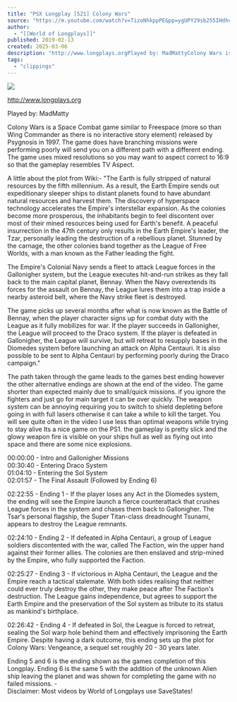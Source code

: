 ```yaml
---
title: "PSX Longplay [521] Colony Wars"
source: "https://m.youtube.com/watch?v=TizoNhkppPE&pp=ygUPY29sb255IHdhcnMgcHMx"
author:
  - "[[World of Longplays]]"
published: 2019-02-13
created: 2025-03-06
description: "http://www.longplays.orgPlayed by: MadMattyColony Wars is a Space Combat game similar to Freespace (more so than Wing Commander as there is no interactive story element) released by Psygnosis in 1"
tags:
  - "clippings"
---
```

![](https://www.youtube.com/watch?v=TizoNhkppPE)  

http://www.longplays.org  
  
Played by: MadMatty  
  
Colony Wars is a Space Combat game similar to Freespace (more so than Wing Commander as there is no interactive story element) released by Psygnosis in 1997. The game does have branching missions were performing poorly will send you on a different path with a different ending. The game uses mixed resolutions so you may want to aspect correct to 16:9 so that the gameplay resembles TV Aspect.  
  
A little about the plot from Wiki:- "The Earth is fully stripped of natural resources by the fifth millennium. As a result, the Earth Empire sends out expeditionary sleeper ships to distant planets found to have abundant natural resources and harvest them. The discovery of hyperspace technology accelerates the Empire's interstellar expansion. As the colonies become more prosperous, the inhabitants begin to feel discontent over most of their mined resources being used for Earth's benefit. A peaceful insurrection in the 47th century only results in the Earth Empire's leader, the Tzar, personally leading the destruction of a rebellious planet. Stunned by the carnage, the other colonies band together as the League of Free Worlds, with a man known as the Father leading the fight.  
  
The Empire's Colonial Navy sends a fleet to attack League forces in the Gallonigher system, but the League executes hit-and-run strikes as they fall back to the main capital planet, Bennay. When the Navy overextends its forces for the assault on Bennay, the League lures them into a trap inside a nearby asteroid belt, where the Navy strike fleet is destroyed.  
  
The game picks up several months after what is now known as the Battle of Bennay, when the player character signs up for combat duty with the League as it fully mobilizes for war. If the player succeeds in Gallonigher, the League will proceed to the Draco system. If the player is defeated in Gallonigher, the League will survive, but will retreat to resupply bases in the Diomedes system before launching an attack on Alpha Centauri. It is also possible to be sent to Alpha Centauri by performing poorly during the Draco campaign."  
  
The path taken through the game leads to the games best ending however the other alternative endings are shown at the end of the video. The game shorter than expected mainly due to small/quick missions. if you ignore the fighters and just go for main target it can be over quickly. The weapon system can be annoying requiring you to switch to shield depleting before going in with full lasers otherwise it can take a while to kill the target. You will see quite often in the video I use less than optimal weapons while trying to stay alive Its a nice game on the PS1. the gameplay is pretty slick and the glowy weapon fire is visible on your ships hull as well as flying out into space and there are some nice explosions.  
  
00:00:00 - Intro and Gallonigher Missions  
00:30:40 - Entering Draco System  
01:04:10 - Entering the Sol System  
02:01:57 - The Final Assault (Followed by Ending 6)  
  
02:22:55 - Ending 1 - If the player loses any Act in the Diomedes system, the ending will see the Empire launch a fierce counterattack that crushes League forces in the system and chases them back to Gallonigher. The Tsar's personal flagship, the Super Titan-class dreadnought Tsunami, appears to destroy the League remnants.  
  
02:24:10 - Ending 2 - If defeated in Alpha Centauri, a group of League soldiers discontented with the war, called The Faction, win the upper hand against their former allies. The colonies are then enslaved and strip-mined by the Empire, who fully supported the Faction.  
  
02:25:27 - Ending 3 - If victorious in Alpha Centauri, the League and the Empire reach a tactical stalemate. With both sides realising that neither could ever truly destroy the other, they make peace after The Faction's destruction. The League gains independence, but agrees to support the Earth Empire and the preservation of the Sol system as tribute to its status as mankind's birthplace.  
  
02:26:42 - Ending 4 - If defeated in Sol, the League is forced to retreat, sealing the Sol warp hole behind them and effectively imprisoning the Earth Empire. Despite having a dark outcome, this ending sets up the plot for Colony Wars: Vengeance, a sequel set roughly 20 - 30 years later.  
  
Ending 5 and 6 is the ending shown as the games completion of this Longplay. Ending 6 is the same 5 with the addition of the unknown Alien ship leaving the planet and was shown for completing the game with no failed missions. -  
Disclaimer: Most videos by World of Longplays use SaveStates!